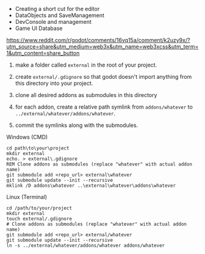 * Creating a short cut for the editor
* DataObjects and SaveManagement
* DevConsole and management
* Game UI Database


https://www.reddit.com/r/godot/comments/16vq15a/comment/k2uzy9x/?utm_source=share&utm_medium=web3x&utm_name=web3xcss&utm_term=1&utm_content=share_button
1. make a folder called `external` in the root of your project.
	
2. create `external/.gdignore` so that godot doesn't import anything from this directory into your project.
	
3. clone all desired addons as submodules in this directory
	
4. for each addon, create a relative path symlink from `addons/whatever` to `../external/whatever/addons/whatever`.
	
5. commit the symlinks along with the submodules.


Windows (CMD)

```
cd path\to\your\project
mkdir external
echo. > external\.gdignore
REM Clone addons as submodules (replace "whatever" with actual addon name)
git submodule add <repo_url> external\whatever
git submodule update --init --recursive
mklink /D addons\whatever ..\external\whatever\addons\whatever

```
Linux (Terminal)

```
cd /path/to/your/project
mkdir external
touch external/.gdignore
# Clone addons as submodules (replace "whatever" with actual addon name)
git submodule add <repo_url> external/whatever
git submodule update --init --recursive
ln -s ../external/whatever/addons/whatever addons/whatever
```